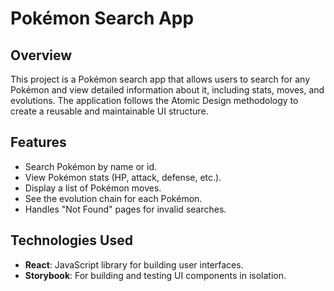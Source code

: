 # Pokémon Search App

## Overview

This project is a Pokémon search app that allows users to search for any Pokémon and view detailed information about it, including stats, moves, and evolutions. The application follows the Atomic Design methodology to create a reusable and maintainable UI structure.

## Features

- Search Pokémon by name or id.
- View Pokémon stats (HP, attack, defense, etc.).
- Display a list of Pokémon moves.
- See the evolution chain for each Pokémon.
- Handles "Not Found" pages for invalid searches.

## Technologies Used

- **React**: JavaScript library for building user interfaces.
- **Storybook**: For building and testing UI components in isolation.
